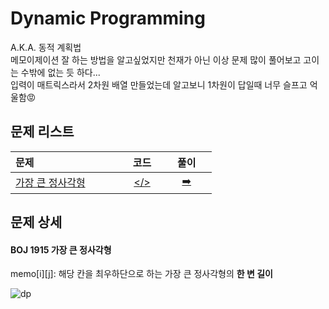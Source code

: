 # Dynamic Programming
A.K.A. 동적 계획법  
메모이제이션 잘 하는 방법을 알고싶었지만 천재가 아닌 이상 문제 많이 풀어보고 고이는 수밖에 없는 듯 하다...  
입력이 매트릭스라서 2차원 배열 만들었는데 알고보니 1차원이 답일때 너무 슬프고 억울함😡
## 문제 리스트
|문제|&nbsp;&nbsp;코드&nbsp;&nbsp;|&nbsp;&nbsp;&nbsp;&nbsp;풀이&nbsp;&nbsp;&nbsp;&nbsp;|
|:---|:---:|:---:|
|[가장 큰 정사각형](https://www.acmicpc.net/problem/1915)&nbsp;&nbsp;&nbsp;&nbsp;&nbsp;&nbsp;&nbsp;&nbsp;&nbsp;&nbsp;&nbsp;&nbsp;|[</>](./BOJ_1915_가장%20큰%20정사각형.cpp)| [➡️](#boj-1915-가장-큰-정사각형) |
## 문제 상세
#### BOJ 1915 가장 큰 정사각형
memo[i][j]: 해당 칸을 최우하단으로 하는 가장 큰 정사각형의 **한 변 길이**  

![dp](https://github.com/gwame/hello_world/assets/39578124/669eb2b2-67e7-4de9-a1a8-63d78212bd4d)